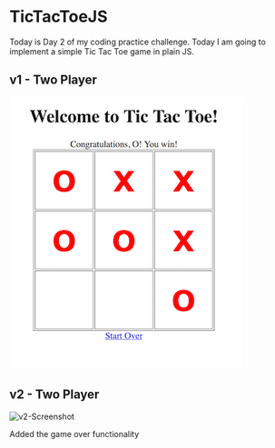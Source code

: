 # TicTacToeJS
Today is Day 2 of my coding practice challenge. Today I am going to implement a simple Tic Tac Toe game in plain JS.

## v1 - Two Player

![v1-Screenshot](https://github.com/fahadkaleem/TicTacToeJS/blob/master/screenshots/v1.png)

## v2 - Two Player
![v2-Screenshot](https://github.com/fahadkaleem/TicTacToeJS/blob/master/screenshots/v2.png)

Added the game over functionality